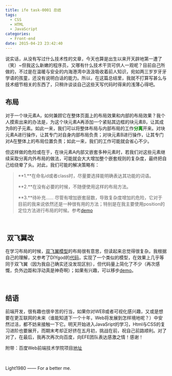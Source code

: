 ```yaml
---
title: ife task-0001 总结
tags:
  - CSS
  - HTML
  - JavaScript
categories:
  - Front-end
date: 2015-04-23 23:42:40
---
```


说实话，从没有写过什么技术性的文章，今天也算是出生以来开天辟地第一遭了（笑）~但我这么新嫩的程序员，又哪有什么技术干货可供人一观呢？目前自己所做的，不过是在温暖与安全的内海港湾中汲汲吸收着前人知识，宛如两三岁岁牙牙学语的孩童，还没有说明白话的能力。所以，在这篇总结里，我就不打算写甚么与技术细节相关的东西了，只稍许谈谈自己这些天写代码时得来的浅薄心得吧。

<!-- more -->

## 布局

对于一个块元素A，如何兼顾它在整体页面上的布局效果和内部的布局效果？我个人摸索出来的办法是，为这个块元素A再添加一个紧贴其边框的块元素B，让其成为B的子元素。如此一来，我们可以将整体布局与内部布局的工作<span style="color: #008000;">**分离**</span>开来。对块元素A进行操作，让其专门对自身内部布局负责；对块元素B进行操作，让其专门对A在整体上的布局位置负责；如此一来，我们的工作可能就会省心不少。

但这样做的危险或在于，在块元素A内部又嵌套多种元素时，若我们对这些元素继续采取分离内外布局的做法，可能就会大大增加整个嵌套规则的复杂度，最终把自己给绕晕了头。对此，我们可能的解决策略有：
> **1.**在命名id或者class时，尽量要选择能明确表达其功能的词语。> 
> 
> **2.**在没有必要的时候，不随便使用这样的布局方法。> 
> 
> **3.**待补充……
尽管有增加嵌套层数，导致复杂度增加的危险，它对于目前的我来说依然还是一种很有用的方法；特别是在我主要使用position的定位方法进行布局的时候。参考[demo](http://xuanchao1980.com/task0001/task0001-final/about.html)

&nbsp;

##  双飞翼改

在学习布局的时候，[双飞翼模型](http://www.imooc.com/wenda/detail/254035)的布局很有意思，但读起来总觉得很复杂。我根据自己的理解，又参考了DIYgod的[代码](https://www.anotherhome.net/1969)，实现了一个类似的模型，在效果上几乎等同于双飞翼（因为我自己确实还没发现区别），但代码量上简化了不少（再次感慨，负外边距和浮动真是神奇啊）；如果有兴趣，可以移步[demo](http://xuanchao1980.com/task0001/双飞翼改.html)。

&nbsp;

## 结语

前端开发，很有趣也很辛苦的行当，如果你对WEB或者可视化感兴趣，又或是想要在更互联网的未来（谁能知道下一个十年，Web将发展到怎样境地呢？）中安然过活，都不妨来接触一下它。明天开始进入JavaSript的学习，Html与CSS的复习进阶也要展开，而期末考却正好挤在五月初，挑战在前，祝自己前路顺利。对了对了，在最后，我再次再次向百度，向EFE团队表达感激之情！感谢！

附带：百度Web前端技术学院项目[地址](https://github.com/Light1980/ife)

&nbsp;

Light1980 —— For a better me.